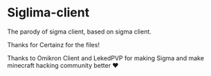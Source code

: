 # Siglima-client
The parody of sigma client, based on sigma client.

Thanks for Certainz for the files!

Thanks to Omikron Client and LekedPVP for making Sigma and make minecraft hacking community better ❤️
